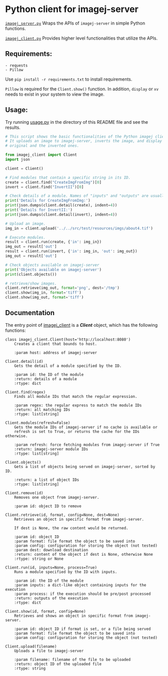 # Python client for imagej-server

[`imagej_server.py`](imagej_server.py) Wraps the APIs of `imagej-server` in simple Python functions. 

[`imagej_client.py`](imagej_client.py) Provides higher level functionalities that utilize the APIs.

## Requirements:

    - requests
    - Pillow

Use `pip install -r requirements.txt` to install requirements.

`Pillow` is required for the `Client.show()` function. In addition, `display` or `xv` needs to exist in your system to view the image.

## Usage:

Try running [usage.py](usage.py) in the directory of this README file and see the results.
 
```Python
# This script shows the basic functionalities of the Python imagej client.
# It uploads an image to imagej-server, inverts the image, and display both the
# original and the inverted ones.

from imagej_client import Client
import json

client = Client()

# Find modules that contain a specific string in its ID.
create = client.find("CreateImgFromImg")[0]
invert = client.find("InvertII")[0]

# Check details of a module. Names of "inputs" and "outputs" are usually important.
print('Details for CreateImgFromImg:')
print(json.dumps(client.detail(create), indent=4))
print('Details for InvertII:')
print(json.dumps(client.detail(invert), indent=4))

# Upload an image.
img_in = client.upload('../../src/test/resources/imgs/about4.tif')

# Execute modules.
result = client.run(create, {'in': img_in})
img_out = result['out']
result = client.run(invert, {'in': img_in, 'out': img_out})
img_out = result['out']

# Check objects available on imagej-server
print('Objects available on imagej-server')
print(client.objects())

# retrieve/show images.
client.retrieve(img_out, format='png', dest='/tmp')
client.show(img_in, format='tiff')
client.show(img_out, format='tiff')
```

## Documentation

The entry point of [imagej_client](imagej_client.py) is a *__Client__* object, which has the following functions:

```
class imagej_client.Client(host='http://localhost:8080')
    Creates a client that bounds to host.
       
    :param host: address of imagej-server
   
Client.detail(id)
    Gets the detail of a module specified by the ID.
       
    :param id: the ID of the module
    :return: details of a module
    :rtype: dict
   
Client.find(regex)
    Finds all module IDs that match the regular expression.
       
    :param regex: the regular express to match the module IDs
    :return: all matching IDs
    :rtype: list[string]
   
Client.modules(refresh=False)
    Gets the module IDs of imagej-server if no cache is available or
    refresh is set to True, or returns the cache for the IDs otherwise.
       
    :param refresh: force fetching modules from imagej-server if True
    :return: imagej-server module IDs
    :rtype: list[string]
   
Client.objects()
    Gets a list of objects being served on imagej-server, sorted by ID.
       
    :return: a list of object IDs
    :rtype: list[string]
    
Client.remove(id)
    Removes one object from imagej-server.
        
    :param id: object ID to remove
   
Client.retrieve(id, format, config=None, dest=None)
    Retrieves an object in specific format from imagej-server.
       
    If dest is None, the raw content would be returned.
       
    :param id: object ID
    :param format: file format the object to be saved into
    :param config: configuration for storing the object (not tested)
    :param dest: download destination
    :return: content of the object if dest is None, otherwise None
    :rtype: string or None
   
Client.run(id, inputs=None, process=True)
    Runs a module specified by the ID with inputs.
       
    :param id: the ID of the module
    :param inputs: a dict-like object containing inputs for the execution
    :param process: if the execution should be pre/post processed
    :return: outputs of the execution
    :rtype: dict
   
Client.show(id, format, config=None)
    Retrieves and shows an object in specific format from imagej-server.
       
    :param id: object ID if format is set, or a file being served
    :param format: file format the object to be saved into
    :param config: configuration for storing the object (not tested)
   
Client.upload(filename)
    Uploads a file to imagej-server
       
    :param filename: filename of the file to be uploaded
    :return: object ID of the uploaded file
    :rtype: string
```
